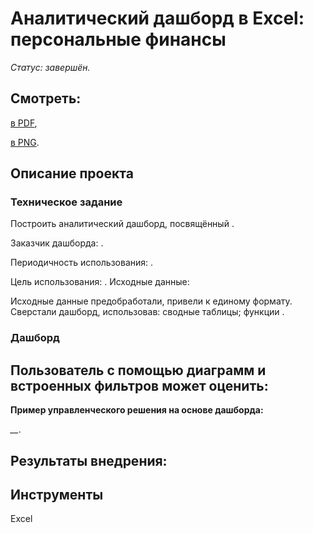 # Аналитический дашборд в Excel: персональные финансы

*Статус: завершён.*

## Смотреть:
[в PDF](),

[в PNG]().

## Описание проекта
### Техническое задание
Построить аналитический дашборд, посвящённый .
 
Заказчик дашборда: .
 
Периодичность использования: .
 
Цель использования: .
Исходные данные: 

Исходные данные предобработали, привели к единому формату.
Сверстали дашборд, использовав: сводные таблицы; функции .

### Дашборд
Пользователь с помощью диаграмм и встроенных фильтров может оценить:
- 


**Пример управленческого решения на основе дашборда:**
 
*__*.

  
**Результаты внедрения:**
- 

## Инструменты
Excel
